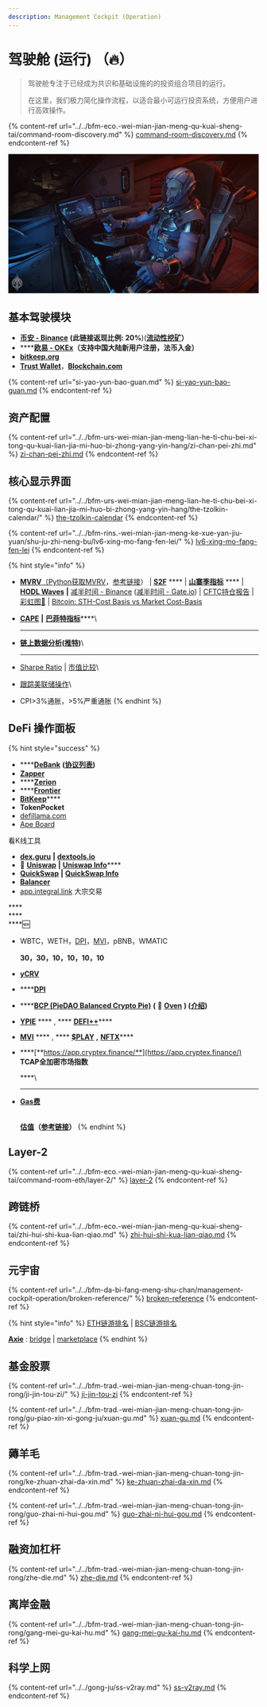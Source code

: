 ```yaml
---
description: Management Cockpit (Operation)
---
```


# 驾驶舱 (运行) （🔥）

> 驾驶舱专注于已经成为共识和基础设施的的投资组合项目的运行。
>
> 在这里，我们极力简化操作流程，以适合最小可运行投资系统，方便用户进行高效操作。

{% content-ref url="../../bfm-eco.-wei-mian-jian-meng-qu-kuai-sheng-tai/command-room-discovery.md" %}
[command-room-discovery.md](../../bfm-eco.-wei-mian-jian-meng-qu-kuai-sheng-tai/command-room-discovery.md)
{% endcontent-ref %}

![](<../../.gitbook/assets/image (57).png>)

## 基本驾驶模块

* [**币安 - Binance**](https://accounts.binancezh.cz/zh-CN/register?ref=H7ZMPFPE) **(此链接返现比例: 20%**)([**流动性挖矿**](https://www.binance.com/zh-CN/swap/liquidity)**）**
* \*\*\*\*[**欧易 - OKEx**](https://www.ouyi.fit/join/3626787447)**（支持中国大陆新用户注册，法币入金）**
* [**bitkeep.org**](https://bitkeep.org/zh/index.html)
* [**Trust Wallet**](https://trustwallet.com/)，[**Blockchain.com**](https://www.blockchain.com/wallet)

{% content-ref url="si-yao-yun-bao-guan.md" %}
[si-yao-yun-bao-guan.md](si-yao-yun-bao-guan.md)
{% endcontent-ref %}

## 资产配置

{% content-ref url="../../bfm-urs-wei-mian-jian-meng-lian-he-ti-chu-bei-xi-tong-qu-kuai-lian-jia-mi-huo-bi-zhong-yang-yin-hang/zi-chan-pei-zhi.md" %}
[zi-chan-pei-zhi.md](../../bfm-urs-wei-mian-jian-meng-lian-he-ti-chu-bei-xi-tong-qu-kuai-lian-jia-mi-huo-bi-zhong-yang-yin-hang/zi-chan-pei-zhi.md)
{% endcontent-ref %}

## 核心显示界面

{% content-ref url="../../bfm-urs-wei-mian-jian-meng-lian-he-ti-chu-bei-xi-tong-qu-kuai-lian-jia-mi-huo-bi-zhong-yang-yin-hang/the-tzolkin-calendar/" %}
[the-tzolkin-calendar](../../bfm-urs-wei-mian-jian-meng-lian-he-ti-chu-bei-xi-tong-qu-kuai-lian-jia-mi-huo-bi-zhong-yang-yin-hang/the-tzolkin-calendar/)
{% endcontent-ref %}

{% content-ref url="../../bfm-rins.-wei-mian-jian-meng-ke-xue-yan-jiu-yuan/shu-ju-zhi-neng-bu/lv6-xing-mo-fang-fen-lei/" %}
[lv6-xing-mo-fang-fen-lei](../../bfm-rins.-wei-mian-jian-meng-ke-xue-yan-jiu-yuan/shu-ju-zhi-neng-bu/lv6-xing-mo-fang-fen-lei/)
{% endcontent-ref %}

{% hint style="info" %}
* [**MVRV**](https://www.blockchain.com/charts/mvrv)[（](https://www.jianshu.com/p/f6992e6c6ea6)[Python获取MVRV](https://coinmetrics.io/newdata/split/btc\_CapMVRVCur.txt)，[参考链接](https://www.jianshu.com/p/f6992e6c6ea6)） | [**S2F**](https://buybitcoinworldwide.com/stats/stock-to-flow/) \*\*\*\* | [**山寨季指标**](https://www.blockchaincenter.net/altcoin-season-index/) \*\*\*\* | [**HODL Waves**](https://unchained-capital.com/hodlwaves/) **|** [减半时间 - Binance](https://academy.binance.com/zh/halving) ([减半时间 - Gate.io](https://www.gate.io/zh/halving)) | [CFTC持仓报告](https://www.tradingster.com/cot/futures/fin/133741) | [彩虹图🌈](https://www.blockchaincenter.net/bitcoin-rainbow-chart/) | [Bitcoin: STH-Cost Basis vs Market Cost-Basis](https://studio.glassnode.com/workbench/2b1042ce-3ca7-44a4-694e-01918080693d)
*   [**CAPE**](https://www.gurufocus.cn/indicator/shiller\_pe) **|** [**巴菲特指标**](https://www.gurufocus.cn/indicator/buffett-market-valuation)\*\*\*\*\\

    ***
*   [**链上数据分析**](https://www.binance.com/zh-CN/feed/profile/59021314)**(**[**推特**](https://twitter.com/0xCryptoChan)**)**\\

    ***
* [Sharpe Ratio](https://charts.woobull.com/bitcoin-risk-adjusted-return/) | [市值比较](https://assetdash.com/?all=true)\\
* [跟踪美联储操作](https://robo.datayes.com/v2/landing/monitor\_detail?slotId=243342)\\
* CPI>3%通胀，>5%严重通胀
{% endhint %}

## **DeFi 操作面板**

{% hint style="success" %}
* \*\*\*\*[**DeBank**](https://debank.com/swap) **(**[**协议列表**](https://debank.com/projects)**)**
* [**Zapper**](https://www.zapper.fi/)
* \*\*\*\*[**Zerion**](https://app.zerion.io/exchange)
* \*\*\*\*[**Frontier**](https://www.frontier.xyz/)
* [**BitKeep**](https://bitkeep.org/zh/index.html)\*\*\*\*
* **TokenPocket**
* [defillama.com](https://defillama.com/)
* [Ape Board](https://apeboard.finance/)

看K线工具

* [**dex.guru**](https://dex.guru/) **|** [**dextools.io**](https://www.dextools.io/app/)
* **🦄️** [**Uniswap**](https://app.uniswap.org/) **|** [**Uniswap Info**](https://info.uniswap.org/)\*\*\*\*
* [**QuickSwap**](https://quickswap.exchange/#/swap) **|** [**QuickSwap Info**](https://info.quickswap.exchange/)
* [**Balancer**](https://app.balancer.fi/)
* [app.integral.link](https://app.integral.link/swap) 大宗交易

\*\*\*\*\
\*\*\*\*\
\*\*\*\*🆕

*   WBTC，WETH，[DPI](https://www.indexcoop.com/dpi)，[MVI](https://app.zerion.io/invest/asset/MVI-0x72e364f2abdc788b7e918bc238b21f109cd634d7)，pBNB，WMATIC

    **30，30，10，10，10，10**
* [**yCRV**](https://docs.dfi.money/#/zh-cn/buy-tokens?id=\_5-ycrv%e5%85%91%e6%8d%a2)
* \*\*\*\*[**DPI**](https://www.indexcoop.com/dpi)
* \*\*\*\*[**BCP (PieDAO Balanced Crypto Pie)**](https://pools.piedao.org/#/pie/0xe4f726adc8e89c6a6017f01eada77865db22da14) **(** 🥧 [**Oven**](https://pools.piedao.org/#/oven) **) (**[**介绍**](https://medium.com/piedao/announcing-balanced-crypto-pie-bcp-btc-eth-and-defi-7a2423c5d94e)**)**
* [**YPIE**](https://pools.piedao.org/#/pie/0x17525e4f4af59fbc29551bc4ece6ab60ed49ce31) \*\*\*\* , \*\*\*\* [**DEFI++**](https://pools.piedao.org/#/pie/0x8d1ce361eb68e9e05573443c407d4a3bed23b033)\*\*\*\*
* [**MVI**](https://app.zerion.io/invest/asset/MVI-0x72e364f2abdc788b7e918bc238b21f109cd634d7) \*\*\*\* , \*\*\*\* [**$PLAY**](https://app.zerion.io/invest/asset/PLAY-0x33e18a092a93ff21ad04746c7da12e35d34dc7c4) **,** [**NFTX**](https://app.zerion.io/invest/asset/NFTX-0x87d73e916d7057945c9bcd8cdd94e42a6f47f776)\*\*\*\*
*   \*\*\*\*[**https://app.cryptex.finance/**](https://app.cryptex.finance/) **TCAP全加密市场指数**

    \*\*\*\*\\

    ***
*   [**Gas费**](https://gasnow.sparkpool.com/)

    \
    [**估值**](https://terminal.tokenterminal.com/dashboard/Dapps)**（**[**参考链接**](https://www.chainnews.com/articles/649261412781.htm)**）**
{% endhint %}

## Layer-2

{% content-ref url="../../bfm-eco.-wei-mian-jian-meng-qu-kuai-sheng-tai/command-room-eth/layer-2/" %}
[layer-2](../../bfm-eco.-wei-mian-jian-meng-qu-kuai-sheng-tai/command-room-eth/layer-2/)
{% endcontent-ref %}

## 跨链桥

{% content-ref url="../../bfm-eco.-wei-mian-jian-meng-qu-kuai-sheng-tai/zhi-hui-shi-kua-lian-qiao.md" %}
[zhi-hui-shi-kua-lian-qiao.md](../../bfm-eco.-wei-mian-jian-meng-qu-kuai-sheng-tai/zhi-hui-shi-kua-lian-qiao.md)
{% endcontent-ref %}

## 元宇宙

{% content-ref url="../../bfm-da-bi-fang-meng-shu-chan/management-cockpit-operation/broken-reference/" %}
[broken-reference](../../bfm-da-bi-fang-meng-shu-chan/management-cockpit-operation/broken-reference/)
{% endcontent-ref %}

{% hint style="info" %}
[ETH链游排名](https://dappradar.com/rankings/protocol/ethereum/category/games) | [BSC链游排名](https://dappradar.com/rankings/protocol/binance-smart-chain/category/games)

[**Axie**](https://axieinfinity.com/) : [bridge](https://bridge.axieinfinity.com/) | [marketplace](https://marketplace.axieinfinity.com/)
{% endhint %}

## 基金股票

{% content-ref url="../../bfm-trad.-wei-mian-jian-meng-chuan-tong-jin-rong/ji-jin-tou-zi/" %}
[ji-jin-tou-zi](../../bfm-trad.-wei-mian-jian-meng-chuan-tong-jin-rong/ji-jin-tou-zi/)
{% endcontent-ref %}

{% content-ref url="../../bfm-trad.-wei-mian-jian-meng-chuan-tong-jin-rong/gu-piao-xin-xi-gong-ju/xuan-gu.md" %}
[xuan-gu.md](../../bfm-trad.-wei-mian-jian-meng-chuan-tong-jin-rong/gu-piao-xin-xi-gong-ju/xuan-gu.md)
{% endcontent-ref %}

## 薅羊毛

{% content-ref url="../../bfm-trad.-wei-mian-jian-meng-chuan-tong-jin-rong/ke-zhuan-zhai-da-xin.md" %}
[ke-zhuan-zhai-da-xin.md](../../bfm-trad.-wei-mian-jian-meng-chuan-tong-jin-rong/ke-zhuan-zhai-da-xin.md)
{% endcontent-ref %}

{% content-ref url="../../bfm-trad.-wei-mian-jian-meng-chuan-tong-jin-rong/guo-zhai-ni-hui-gou.md" %}
[guo-zhai-ni-hui-gou.md](../../bfm-trad.-wei-mian-jian-meng-chuan-tong-jin-rong/guo-zhai-ni-hui-gou.md)
{% endcontent-ref %}

## 融资加杠杆

{% content-ref url="../../bfm-trad.-wei-mian-jian-meng-chuan-tong-jin-rong/zhe-die.md" %}
[zhe-die.md](../../bfm-trad.-wei-mian-jian-meng-chuan-tong-jin-rong/zhe-die.md)
{% endcontent-ref %}

## 离岸金融

{% content-ref url="../../bfm-trad.-wei-mian-jian-meng-chuan-tong-jin-rong/gang-mei-gu-kai-hu.md" %}
[gang-mei-gu-kai-hu.md](../../bfm-trad.-wei-mian-jian-meng-chuan-tong-jin-rong/gang-mei-gu-kai-hu.md)
{% endcontent-ref %}

## 科学上网

{% content-ref url="../../gong-ju/ss-v2ray.md" %}
[ss-v2ray.md](../../gong-ju/ss-v2ray.md)
{% endcontent-ref %}
